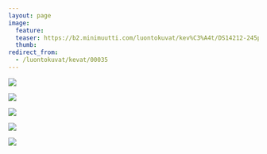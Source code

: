 ```yaml
---
layout: page
image:
  feature:
  teaser: https://b2.minimuutti.com/luontokuvat/kev%C3%A4t/DS14212-245px.jpg
  thumb:
redirect_from:
  - /luontokuvat/kevat/00035
---
```


![](https://b2.minimuutti.com/luontokuvat/kev%C3%A4t/DS14226-800px.jpg)

![](https://b2.minimuutti.com/luontokuvat/kev%C3%A4t/DS14222-800px.jpg)

![](https://b2.minimuutti.com/luontokuvat/kev%C3%A4t/DS15874-800px.jpg)

![](https://b2.minimuutti.com/luontokuvat/kev%C3%A4t/DS14211-800px.jpg)

![](https://b2.minimuutti.com/luontokuvat/kev%C3%A4t/DS14212-800px.jpg)
